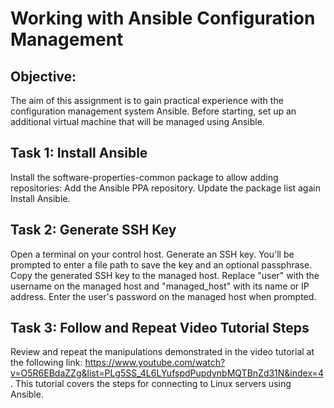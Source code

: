 # Working with Ansible Configuration Management

## Objective:
The aim of this assignment is to gain practical experience with the configuration management system Ansible. Before starting, set up an additional virtual machine that will be managed using Ansible.

## Task 1: Install Ansible

Install the software-properties-common package to allow adding repositories:
Add the Ansible PPA repository.
Update the package list again
Install Ansible.

## Task 2: Generate SSH Key

Open a terminal on your control host.
Generate an SSH key.
You'll be prompted to enter a file path to save the key and an optional passphrase.
Copy the generated SSH key to the managed host.
Replace "user" with the username on the managed host and "managed_host" with its name or IP address.
Enter the user's password on the managed host when prompted.

## Task 3: Follow and Repeat Video Tutorial Steps

Review and repeat the manipulations demonstrated in the video tutorial at the following link: 
https://www.youtube.com/watch?v=O5R6EBdaZZg&list=PLg5SS_4L6LYufspdPupdynbMQTBnZd31N&index=4.
This tutorial covers the steps for connecting to Linux servers using Ansible.